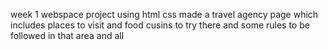week 1 webspace project using html css 
made a travel agency page which includes places to visit and food cusins to try there and some rules to be followed in that area and all
